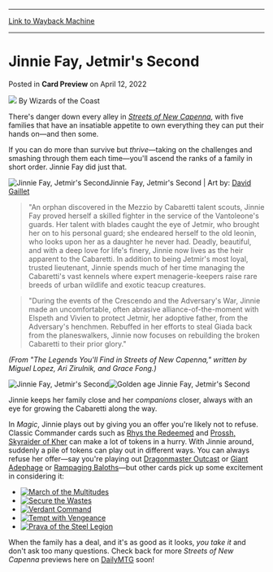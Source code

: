 
---
[Link to Wayback Machine](https://web.archive.org/web/20220413093255/https://magic.wizards.com//en/articles/archive/card-preview/jinnie-fay-jetmirs-second-2022-04-12)

[_metadata_:author]:- "Wizards of the Coast"
[_metadata_:description]:- "With finesse, tenacity, and loyalty, you can claw your way to the top of a family in Streets of New Capenna."
[_metadata_:generator]:- "Drupal 7 (http://drupal.org)"
[_metadata_:node]:- "1578666"
[_metadata_:publish_date]:- "2022-04-12"
[_metadata_:source]:- "div-main-content"
[_metadata_:title]:- "Jinnie Fay, Jetmir's Second"
[_metadata_:wayback_capture_timestamp]:- "2022-04-13 09:32:55"
[_metadata_:wayback_raw_url]:- "https://web.archive.org/web/20220413093255id_/https://magic.wizards.com//en/articles/archive/card-preview/jinnie-fay-jetmirs-second-2022-04-12"
[_metadata_:wayback_url]:- "https://magic.wizards.com//en/articles/archive/card-preview/jinnie-fay-jetmirs-second-2022-04-12"
---


Jinnie Fay, Jetmir's Second
===========================



 Posted in **Card Preview**
 on April 12, 2022 






![](https://media.magic.wizards.com/styles/auth_small/public/images/person/wizards_author.jpg)
By Wizards of the Coast











There's danger down every alley in  [*Streets of New Capenna*](https://magic.wizards.com/en/products/streets-of-new-capenna), with five families that have an insatiable appetite to own everything they can put their hands on—and then some.


If you can do more than survive but *thrive*—taking on the challenges and smashing through them each time—you'll ascend the ranks of a family in short order. Jinnie Fay did just that.



![Jinnie Fay, Jetmir's Second](https://media.wizards.com/2022/images/daily/GfO0p54APc.jpg)Jinnie Fay, Jetmir's Second | Art by: [David Gaillet](https://gatherer.wizards.com/Pages/Search/Default.aspx?action=advanced&output=spoiler&method=visual&artist=+%5B%22David%20Gaillet%22%5D)

> "An orphan discovered in the Mezzio by Cabaretti talent scouts, Jinnie Fay proved herself a skilled fighter in the service of the Vantoleone's guards. Her talent with blades caught the eye of Jetmir, who brought her on to his personal guard; she endeared herself to the old leonin, who looks upon her as a daughter he never had. Deadly, beautiful, and with a deep love for life's finery, Jinnie now lives as the heir apparent to the Cabaretti. In addition to being Jetmir's most loyal, trusted lieutenant, Jinnie spends much of her time managing the Cabaretti's vast kennels where expert menagerie-keepers raise rare breeds of urban wildlife and exotic teacup creatures.



> "During the events of the Crescendo and the Adversary's War, Jinnie made an uncomfortable, often abrasive alliance-of-the-moment with Elspeth and Vivien to protect Jetmir, her adoptive father, from the Adversary's henchmen. Rebuffed in her efforts to steal Giada back from the planeswalkers, Jinnie now focuses on rebuilding the broken Cabaretti to their prior glory."


*(From "The Legends You'll Find in Streets of New Capenna," written by Miguel Lopez, Ari Zirulnik, and Grace Fong.)* 


![Jinnie Fay, Jetmir's Second](https://media.wizards.com/2022/snc/en_Bmqkl5FOXg.png)![Golden age Jinnie Fay, Jetmir's Second](https://media.wizards.com/2022/snc/en_bNDmIZJjFG.png)


Jinnie keeps her family close and her *companions* closer, always with an eye for growing the Cabaretti along the way.


In *Magic*, Jinnie plays out by giving you an offer you're likely not to refuse. Classic Commander cards such as [Rhys the Redeemed](https://gatherer.wizards.com/Pages/Card/Details.aspx?name=Rhys+the+Redeemed) and [Prossh, Skyraider of Kher](https://gatherer.wizards.com/Pages/Card/Details.aspx?name=Prossh%2C+Skyraider+of+Kher) can make a lot of tokens in a hurry. With Jinnie around, suddenly a pile of tokens can play out in different ways. You can always refuse her offer—say you're playing out [Dragonmaster Outcast](https://gatherer.wizards.com/Pages/Card/Details.aspx?name=Dragonmaster+Outcast) or [Giant Adephage](https://gatherer.wizards.com/Pages/Card/Details.aspx?name=Giant+Adephage) or [Rampaging Baloths](https://gatherer.wizards.com/Pages/Card/Details.aspx?name=Rampaging+Baloths)—but other cards pick up some excitement in considering it:


* [![March of the Multitudes](https://gatherer.wizards.com/Handlers/Image.ashx?type=card&name=March+of+the+Multitudes)](https://gatherer.wizards.com/Pages/Card/Details.aspx?name=March+of+the+Multitudes)
* [![Secure the Wastes](https://gatherer.wizards.com/Handlers/Image.ashx?type=card&name=Secure+the+Wastes)](https://gatherer.wizards.com/Pages/Card/Details.aspx?name=Secure+the+Wastes)
* [![Verdant Command](https://gatherer.wizards.com/Handlers/Image.ashx?type=card&name=Verdant+Command)](https://gatherer.wizards.com/Pages/Card/Details.aspx?name=Verdant+Command)
* [![Tempt with Vengeance](https://gatherer.wizards.com/Handlers/Image.ashx?type=card&name=Tempt+with+Vengeance)](https://gatherer.wizards.com/Pages/Card/Details.aspx?name=Tempt+with+Vengeance)
* [![Prava of the Steel Legion](https://gatherer.wizards.com/Handlers/Image.ashx?type=card&name=Prava+of+the+Steel+Legion)](https://gatherer.wizards.com/Pages/Card/Details.aspx?name=Prava+of+the+Steel+Legion)

When the family has a deal, and it's as good as it looks, *you take it* and don't ask too many questions. Check back for more *Streets of New Capenna* previews here on  [DailyMTG](https://magic.wizards.com/en/articles) soon!







